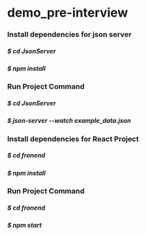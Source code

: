 # demo_pre-interview

### Install dependencies for json server
##### $ cd  JsonServer
##### $ npm install 
### Run Project Command
##### $ cd  JsonServer
##### $ json-server --watch example_data.json

### Install dependencies for React Project
##### $ cd fronend 
##### $ npm install
### Run Project Command
##### $ cd fronend
##### $ npm start 
